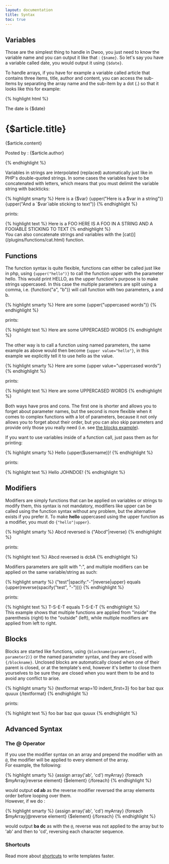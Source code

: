 ```yaml
---
layout: documentation
title: Syntax
toc: true
---
```


## Variables
Those are the simplest thing to handle in Dwoo, you just need to know the variable name and you can output it like that : `{$name}`. So let's say you have a variable called date, you would output it using `{$date}`.

To handle arrays, if you have for example a variable called article that contains three items, title, author and content, you can access the sub-items by separating the array name and the sub-item by a dot (.) so that it looks like this for example:
<div class="code-box">
{% highlight html %}
<p>The date is {$date}</p> 
<div class="article"> 
  <h1 class="title">{$article.title}</h1> 
  <p class="content">{$article.content}</p> 
  <p class="title">Posted by : {$article.author}</p> 
</div>
{% endhighlight %}
</div>

Variables in strings are interpolated (replaced) automatically just like in PHP's double-quoted strings. In some cases the variables have to be concatenated with letters, which means that you must delimit the variable string with backticks:
<div class="code-box">
{% highlight smarty %}
Here is a {$var}
{upper("Here is a $var in a string")}
{upper("And a `$var`iable sticking to text")}
{% endhighlight %}
</div>

prints:
<div class="code-box">
{% highlight text %}
Here is a FOO
HERE IS A FOO IN A STRING
AND A FOOIABLE STICKING TO TEXT
{% endhighlight %}
</div>
You can also concatenate strings and variables with the [cat()](/plugins/functions/cat.html) function.

## Functions
The function syntax is quite flexible, functions can either be called just like in php, using `{upper("hello")}` to call the function upper with the parameter hello. This would print HELLO, as the upper function's purpose is to make strings uppercased. In this case the multiple parameters are split using a comma, i.e. {function("a", "b")} will call function with two parameters, a and b.
<div class="code-box">
{% highlight smarty %}
Here are some {upper("uppercased words")}
{% endhighlight %}
</div>

prints:
<div class="code-box">
{% highlight text %}
Here are some UPPERCASED WORDS
{% endhighlight %}
</div>

The other way is to call a function using named parameters, the same example as above would then become `{upper value="hello"}`, in this example we explicitly tell it to use hello as the value.
<div class="code-box">
{% highlight smarty %}
Here are some {upper value="uppercased words"}
{% endhighlight %}
</div>

prints:
<div class="code-box">
{% highlight text %}
Here are some UPPERCASED WORDS
{% endhighlight %}
</div>

Both ways have pros and cons. The first one is shorter and allows you to forget about parameter names, but the second is more flexible when it comes to complex functions with a lot of parameters, because it not only allows you to forget about their order, but you can also skip parameters and provide only those you really need (i.e. see [the blocks example](#blocks)).

If you want to use variables inside of a function call, just pass them as for printing:
<div class="code-box">
{% highlight smarty %}
Hello {upper($username)}!
{% endhighlight %}
</div>

prints:
<div class="code-box">
{% highlight text %}
Hello JOHNDOE!
{% endhighlight %}
</div>

## Modifiers
Modifiers are simply functions that can be applied on variables or strings to modify them, this syntax is not mandatory, modifiers like upper can be called using the function syntax without any problem, but the alternative exists if you prefer it. To make **hello** uppercased using the upper function as a modifier, you must do `{"hello"|upper}`.
<div class="code-box">
{% highlight smarty %}
Abcd reversed is {"Abcd"|reverse}
{% endhighlight %}
</div>

prints:
<div class="code-box">
{% highlight text %}
Abcd reversed is dcbA
{% endhighlight %}
</div>

Modifiers parameters are split with ":", and multiple modifiers can be applied on the same variable/string as such:
<div class="code-box">
{% highlight smarty %}
{"test"|spacify:"-"|reverse|upper} equals {upper(reverse(spacify("test", "-")))}
{% endhighlight %}
</div>

prints:
<div class="code-box">
{% highlight text %}
T-S-E-T equals T-S-E-T
{% endhighlight %}
</div>
This example shows that multiple functions are applied from "inside" the parenthesis (right) to the "outside" (left), while multiple modifiers are applied from left to right.

## Blocks
Blocks are started like functions, using `{blockname(parameter1, parameter2)}` or the named parameter syntax, and they are closed with `{/blockname}`. Unclosed blocks are automatically closed when one of their parent is closed, or at the template's end, however it's better to close them yourselves to be sure they are closed when you want them to be and to avoid any conflict to arise.
<div class="code-box">
{% highlight smarty %}
{textformat wrap=10 indent_first=3}
foo bar baz qux quuux
{/textformat}
{% endhighlight %}
</div>

prints:
<div class="code-box">
{% highlight text %}
   foo bar
baz qux
quuux
{% endhighlight %}
</div>

## Advanced Syntax
### The @ Operator
If you use the modifier syntax on an array and prepend the modifier with an `@`, the modifier will be applied to every element of the array.  
For example, the following:
<div class="code-box">
{% highlight smarty %}
{assign array('ab', 'cd') myArray}
{foreach $myArray|reverse element}
  {$element}
{/foreach}
{% endhighlight %}
</div>

would output **cd ab** as the reverse modifier reversed the array elements order before looping over them.  
However, if we do :
<div class="code-box">
{% highlight smarty %}
{assign array('ab', 'cd') myArray}
{foreach $myArray|@reverse element}
  {$element}
{/foreach}
{% endhighlight %}
</div>

would output **ba dc** as with the `@`, reverse was not applied to the array but to 'ab' and then to 'cd', reversing each character sequence.

### Shortcuts
Read more about [shortcuts](shortcuts.html) to write templates faster.